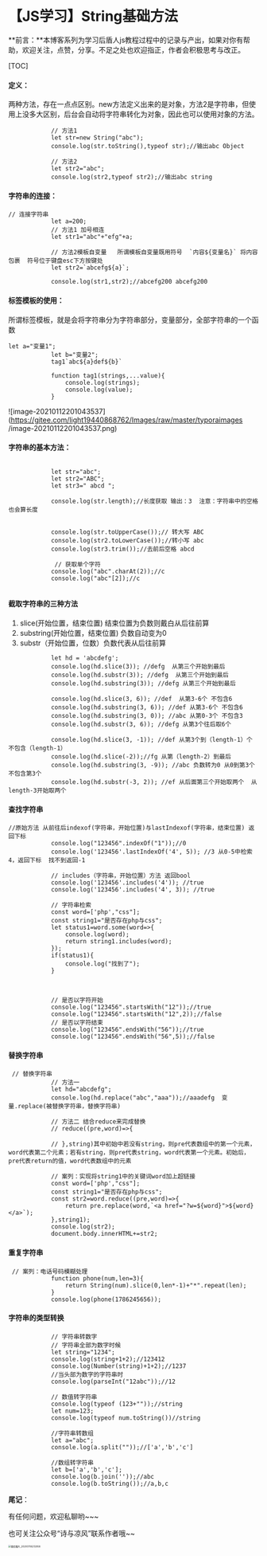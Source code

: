# 【JS学习】String基础方法

**前言：**本博客系列为学习后盾人js教程过程中的记录与产出，如果对你有帮助，欢迎关注，点赞，分享。不足之处也欢迎指正，作者会积极思考与改正。

[TOC]

#### 定义：

两种方法，存在一点点区别。new方法定义出来的是对象，方法2是字符串，但使用上没多大区别，后台会自动将字符串转化为对象，因此也可以使用对象的方法。

```
			// 方法1
            let str=new String("abc");
            console.log(str.toString(),typeof str);//输出abc Object

            // 方法2
            let str2="abc";
            console.log(str2,typeof str2);//输出abc string
```



#### 字符串的连接：

```
// 连接字符串
            let a=200;
            // 方法1 加号相连
            let str1="abc"+"efg"+a;

            // 方法2模板自变量   所谓模板自变量既用符号  `内容${变量名}` 将内容包裹  符号位于键盘esc下方按键处
            let str2=`abcefg${a}`;

            console.log(str1,str2);//abcefg200 abcefg200
```



#### 标签模板的使用：

所谓标签模板，就是会将字符串分为字符串部分，变量部分，全部字符串的一个函数

```
let a="变量1";
            let b="变量2";
            tag1`abc${a}def${b}`

            function tag1(strings,...value){
                console.log(strings);
                console.log(value);
            }
```

![image-20210112201043537](https://gitee.com/light19440868762/Images/raw/master/typoraimages /image-20210112201043537.png)

#### 字符串的基本方法：

```
 			
            let str="abc";
            let str2="ABC";
            let str3=" abcd ";
           
            console.log(str.length);//长度获取 输出：3  注意：字符串中的空格也会算长度
            
            
            console.log(str.toUpperCase());// 转大写 ABC
            console.log(str2.toLowerCase());//转小写 abc
            console.log(str3.trim());//去前后空格 abcd
            
             // 获取单个字符
            console.log("abc".charAt(2));//c
            console.log("abc"[2]);//c
            
```



#### 截取字符串的三种方法

1. slice(开始位置，结束位置)  结束位置为负数则戴白从后往前算
2. substring(开始位置，结束位置)  负数自动变为0
3. substr（开始位置，位数）负数代表从后往前算

```
			let hd = 'abcdefg';
            console.log(hd.slice(3)); //defg  从第三个开始到最后
            console.log(hd.substr(3)); //defg  从第三个开始到最后
            console.log(hd.substring(3)); //defg 从第三个开始到最后

            console.log(hd.slice(3, 6)); //def  从第3-6个 不包含6
            console.log(hd.substring(3, 6)); //def 从第3-6个 不包含6
            console.log(hd.substring(3, 0)); //abc 从第0-3个 不包含3
            console.log(hd.substr(3, 6)); //defg 从第3个往后取6个

            console.log(hd.slice(3, -1)); //def 从第3个到（length-1）个  不包含（length-1）
            console.log(hd.slice(-2));//fg 从第（length-2）到最后
            console.log(hd.substring(3, -9)); //abc 负数转为0 从0到第3个 不包含第3个
            console.log(hd.substr(-3, 2)); //ef 从后面第三个开始取两个  从length-3开始取两个
```

#### 查找字符串

```
//原始方法 从前往后indexof(字符串，开始位置)与lastIndexof(字符串，结束位置) 返回下标
            console.log("123456".indexOf("1"));//0
            console.log('123456'.lastIndexOf('4', 5)); //3 从0-5中检索4，返回下标  找不到返回-1

            // includes（字符串，开始位置）方法 返回bool
            console.log('123456'.includes('4')); //true
            console.log('123456'.includes('4', 3)); //true  
            
            // 字符串检索
            const word=['php',"css"];
            const string1="是否存在php与css";
            let status1=word.some(word=>{
                console.log(word);
                return string1.includes(word);
            });
            if(status1){
                console.log("找到了");
            }
            
            
            
            // 是否以字符开始
            console.log("123456".startsWith("12"));//true
            console.log("123456".startsWith("12",2));//false
            // 是否以字符结束
            console.log("123456".endsWith("56"));//true
            console.log("123456".endsWith("56",5));//false
```



#### 替换字符串

```
 // 替换字符串
            // 方法一
            let hd="abcdefg";
            console.log(hd.replace("abc","aaa"));//aaadefg  变量.replace(被替换字符串，替换字符串)

            // 方法二 结合reduce来完成替换
            // reduce((pre,word)=>{

            // },string)其中初始中若没有string，则pre代表数组中的第一个元素，word代表第二个元素；若有string，则pre代表string，word代表第一个元素。初始后，pre代表return的值，word代表数组中的元素

            // 案列：实现将string1中的关键词word加上超链接
            const word=['php',"css"];
            const string1="是否存在php与css";
            const str2=word.reduce((pre,word)=>{
                return pre.replace(word,`<a href="?w=${word}">${word}</a>`);
            },string1);
            console.log(str2);
            document.body.innerHTML+=str2;
```

#### 重复字符串

```
 // 案列：电话号码模糊处理
            function phone(num,len=3){
                return String(num).slice(0,len*-1)+"*".repeat(len);
            }
            console.log(phone(1786245656));
```



#### 字符串的类型转换

```
            // 字符串转数字
            // 字符串全部为数字时候
            let string="1234";
            console.log(string+1+2);//123412
            console.log(Number(string)+1+2);//1237
            //当头部为数字的字符串时
            console.log(parseInt("12abc"));//12

            // 数值转字符串
            console.log(typeof (123+""));//string
            let num=123;
            console.log(typeof num.toString())//string

            //字符串转数组
            let a="abc";
            console.log(a.split(""));//['a','b','c']

            //数组转字符串
            let b=['a','b','c'];
            console.log(b.join(''));//abc
            console.log(b.toString());//a,b,c
```

**尾记**：

有任何问题，欢迎私聊哟~~~

也可关注公众号“诗与凉风”联系作者哦~~

<img src="https://gitee.com/light19440868762/Images/raw/master/typoraimages /微信图片_20200706212958.jpg" alt="微信图片_20200706212958" style="zoom:33%;" />